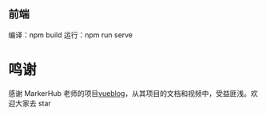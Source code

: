 ## 前端

编译：npm build
运行：npm run serve

# 鸣谢

感谢 MarkerHub 老师的项目[vueblog](https://github.com/MarkerHub/vueblog)，从其项目的文档和视频中，受益匪浅。欢迎大家去 star